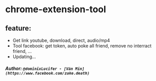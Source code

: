 # chrome-extension-tool
## feature:
 - Get link youtube, download, direct, audio/mp4
 - Tool facebook: get token, auto poke all friend, remove no interract friend, ...
 - Updating...

##### Author: ```@dominixLucifer - [Văn Min](https://www.facebook.com/zake.death)```
